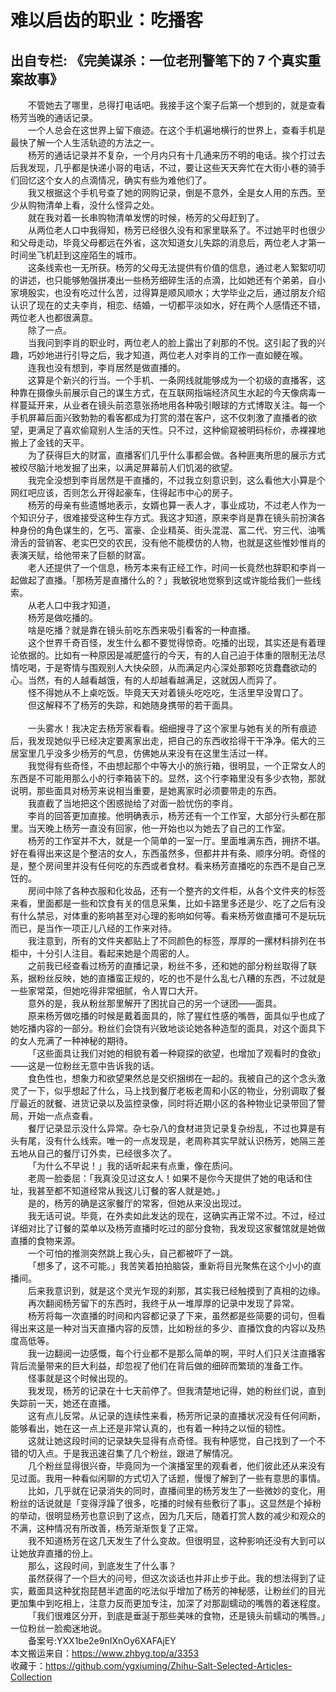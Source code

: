 # 难以启齿的职业：吃播客  
## 出自专栏: 《完美谋杀：一位老刑警笔下的 7 个真实重案故事》  
&emsp;&emsp;不管她去了哪里，总得打电话吧。我接手这个案子后第一个想到的，就是查看杨芳当晚的通话记录。  
&emsp;&emsp;一个人总会在这世界上留下痕迹。在这个手机遍地横行的世界上，查看手机是最快了解一个人生活轨迹的方法之一。  
&emsp;&emsp;杨芳的通话记录并不复杂，一个月内只有十几通来历不明的电话。挨个打过去后我发现，几乎都是快递小哥的电话，不过，要让这些天天奔忙在大街小巷的骑手们回忆这个女人的点滴情况，确实有些为难他们了。  
&emsp;&emsp;我又根据这个手机号查了她的网购记录，倒是不意外，全是女人用的东西。至少从购物清单上看，没什么怪异之处。  
&emsp;&emsp;就在我对着一长串购物清单发愣的时候，杨芳的父母赶到了。  
&emsp;&emsp;从两位老人口中我得知，杨芳已经很久没有和家里联系了。不过她平时也很少和父母走动，毕竟父母都远在外省，这次知道女儿失踪的消息后，两位老人才第一时间坐飞机赶到这座陌生的城市。  
&emsp;&emsp;这条线索也一无所获。杨芳的父母无法提供有价值的信息，通过老人絮絮叨叨的讲述，也只能够勉强拼凑出一些杨芳细碎生活的点滴，比如她还有个弟弟，自小家境殷实，也没有吃过什么苦，过得算是顺风顺水；大学毕业之后，通过朋友介绍认识了现在的丈夫李肖，相恋、结婚，一切都平淡如水，好在两个人感情还不错，两位老人也都很满意。  
&emsp;&emsp;除了一点。  
&emsp;&emsp;当我问到李肖的职业时，两位老人的脸上露出了刹那的不悦。这引起了我的兴趣，巧妙地进行引导之后，我才知道，两位老人对李肖的工作一直如鲠在喉。  
&emsp;&emsp;连我也没有想到，李肖居然是做直播的。  
&emsp;&emsp;这算是个新兴的行当。一个手机、一条网线就能够成为一个初级的直播客，这种靠在摄像头前展示自己的谋生方式，在互联网指端经济风生水起的今天像病毒一样蔓延开来，从业者在镜头前恣意张扬地用各种吸引眼球的方式博取关注。每一个手机屏幕后面兴致勃勃的看客都成为打赏的潜在客户，这不仅刺激了直播者的欲望，更满足了喜欢偷窥别人生活的天性。只不过，这种偷窥被明码标价，赤裸裸地搬上了金钱的天平。  
&emsp;&emsp;为了获得巨大的财富，直播客们几乎什么事都会做。各种匪夷所思的展示方式被绞尽脑汁地发掘了出来，以满足屏幕前人们饥渴的欲望。  
&emsp;&emsp;我完全没想到李肖居然是干直播的，不过我立刻意识到，这么看他大小算是个网红吧应该，否则怎么开得起豪车，住得起市中心的房子。  
&emsp;&emsp;杨芳的母亲有些遗憾地表示，女婿也算一表人才，事业成功，不过老人作为一个知识分子，很难接受这种生存方式。我这才知道，原来李肖是靠在镜头前扮演各种身份的角色谋生的，乞丐、富豪、企业精英、街头混混、富二代、穷三代、油嘴滑舌的营销客、老实巴交的农民，没有他不能模仿的人物，也就是这些惟妙惟肖的表演天赋，给他带来了巨额的财富。  
&emsp;&emsp;老人还提供了一个信息，杨芳本来有正经工作，时间一长竟然也辞职和李肖一起做起了直播。「那杨芳是直播什么的？」我敏锐地觉察到这或许能给我们一些线索。  
&emsp;&emsp;从老人口中我才知道，  
&emsp;&emsp;杨芳是做吃播的。  
&emsp;&emsp;啥是吃播？就是靠在镜头前吃东西来吸引看客的一种直播。  
&emsp;&emsp;这个世界千奇百怪，发生什么都不要觉得惊奇。吃播的出现，其实还是有着理论依据的。比如有一种原因是减肥盛行的今天，有的人自己迫于体重的限制无法尽情吃喝，于是寄情与围观别人大快朵颐，从而满足内心深处那颗吃货蠢蠢欲动的心。当然，有的人越看越饿，有的人却越看越满足，这就因人而异了。  
&emsp;&emsp;怪不得她从不上桌吃饭。毕竟天天对着镜头吃吃吃，生活里早没胃口了。  
&emsp;&emsp;但这解释不了杨芳的失踪，和她随身携带的若干面具。  
&emsp;&emsp;   
&emsp;&emsp;一头雾水！我决定去杨芳家看看。细细搜寻了这个家里与她有关的所有痕迹后，我发现她似乎已经决定要离家出走，把自己的东西收拾得干干净净。偌大的三居室里几乎没多少杨芳的气息，仿佛她从来没有在这里生活过一样。  
&emsp;&emsp;我觉得有些奇怪，不由想起那个中等大小的旅行箱，很明显，一个正常女人的东西是不可能用那么小的行李箱装下的。显然，这个行李箱里没有多少衣物，那就说明，那些面具对杨芳来说相当重要，是她离家时必须要带走的东西。  
&emsp;&emsp;我直截了当地把这个困惑抛给了对面一脸忧伤的李肖。  
&emsp;&emsp;李肖的回答更加直接。他明确表示，杨芳还有一个工作室，大部分行头都在那里。当天晚上杨芳一直没有回家，他一开始也以为她去了自己的工作室。  
&emsp;&emsp;杨芳的工作室并不大，就是一个简单的一室一厅。里面堆满东西，拥挤不堪。好在看得出来这是个整洁的女人，东西虽然多，但都井井有条、顺序分明。奇怪的是，整个房间里并没有任何吃的东西或者食材。看来杨芳直播吃的东西不是自己烹饪的。  
&emsp;&emsp;房间中除了各种衣服和化妆品，还有一个整齐的文件柜，从各个文件夹的标签来看，里面都是一些和饮食有关的信息采集，比如卡路里多还是少、吃了之后有没有什么禁忌，对体重的影响甚至对心理的影响如何等。看来杨芳做直播可不是玩玩而已，是当作一项正儿八经的工作来对待。  
&emsp;&emsp;我注意到，所有的文件夹都贴上了不同颜色的标签，厚厚的一摞材料排列在书柜中，十分引人注目。看起来她是个周密的人。  
&emsp;&emsp;之前我已经查看过杨芳的直播记录，粉丝不多，还和她的部分粉丝取得了联系，据粉丝反映，她的直播蛮正规的，吃的也不是什么乱七八糟的东西，不过就是一些家常菜，但她吃得非常细腻，令人胃口大开。  
&emsp;&emsp;意外的是，我从粉丝那里解开了困扰自己的另一个谜团——面具。  
&emsp;&emsp;原来杨芳做吃播的时候是戴着面具的，除了猩红性感的嘴唇，面具似乎也成了她吃播内容的一部分。粉丝们会饶有兴致地谈论她各种造型的面具，对这个面具下的女人充满了一种神秘的期待。  
&emsp;&emsp;「这些面具让我们对她的相貌有着一种窥探的欲望，也增加了观看时的食欲」——这是一位粉丝无意中告诉我的话。  
&emsp;&emsp;食色性也，想象力和欲望果然总是交织捆绑在一起的。我被自己的这个念头激灵了一下，似乎想起了什么，马上找到餐厅老板老周和小区的物业，分别调取了餐厅最近的就餐、进货记录以及监控录像，同时将近期小区的各种物业记录带回了警局，开始一点点查看。  
&emsp;&emsp;餐厅记录显示没什么异常。杂七杂八的食材进货记录复杂纷乱，不过也算是有头有尾，没有什么线索。唯一的一点发现是，老周称其实早就认识杨芳，她隔三差五地从自己的餐厅订外卖，已经很多次了。  
&emsp;&emsp;「为什么不早说！」我的话听起来有点重，像在质问。  
&emsp;&emsp;老周一脸委屈：「我真没见过这女人！如果不是你今天提供了她的电话和住址，我甚至都不知道经常从我这儿订餐的客人就是她。」  
&emsp;&emsp;是的，杨芳的确是这家餐厅的常客，但她从来没出现过。  
&emsp;&emsp;我无话可说。毕竟，在外卖如此发达的现在，这确实再正常不过。不过，经过详细对比了订餐的菜单以及杨芳直播时吃过的部分食物，我发现这家餐馆就是她做直播的食物来源。  
&emsp;&emsp;一个可怕的推测突然跳上我心头，自己都被吓了一跳。  
&emsp;&emsp;「想多了，这不可能。」我苦笑着拍拍脑袋，重新将目光聚焦在这个小小的直播间。  
&emsp;&emsp;后来我意识到，就是这个灵光乍现的刹那，其实我已经触摸到了真相的边缘。  
&emsp;&emsp;再次翻阅杨芳留下的东西时，我终于从一堆厚厚的记录中发现了异常。  
&emsp;&emsp;杨芳将每一次直播的时间和内容都记录了下来，虽然都是些简要的词句，但看得出来这是一种对当天直播内容的反馈，比如粉丝的多少、直播饮食的内容以及热度高低等。  
&emsp;&emsp;我一边翻阅一边感慨，每个行业都不是那么简单的啊，平时人们只关注直播客背后流量带来的巨大利益，却忽视了他们在背后做的细碎而繁琐的准备工作。  
&emsp;&emsp;怪事就是这个时候出现的。  
&emsp;&emsp;我发现，杨芳的记录在十七天前停了。但我清楚地记得，她的粉丝们说，直到失踪前一天，她还在直播。  
&emsp;&emsp;这有点儿反常。从记录的连续性来看，杨芳所记录的直播状况没有任何间断，能够看出，她在这一点上还是非常认真的，也有着一种持之以恒的韧性。  
&emsp;&emsp;这就让她这段时间的记录缺失显得有点奇怪。我有种感觉，自己找到了一个不错的切入点。于是我迅速召集了几个粉丝，跟进了解情况。  
&emsp;&emsp;几个粉丝显得很兴奋，毕竟同为一个演播室里的观看者，他们彼此还从来没有见过面。我用一种看似闲聊的方式切入了话题，慢慢了解到了一些有意思的事情。  
&emsp;&emsp;比如，几乎就在记录消失的同时，直播间里的杨芳发生了一些微妙的变化，用粉丝的话说就是「变得浮躁了很多，吃播的时候有些敷衍了事」。这显然是个掉粉的举动，很明显杨芳也意识到了这点，因为几天后，随着打赏人数的减少和观众的不满，这种情况有所改善，杨芳渐渐恢复了正常。  
&emsp;&emsp;我不知道杨芳在这几天发生了什么变故。但很明显，这种影响还没有大到可以让她放弃直播的份上。  
&emsp;&emsp;那么，这段时间，到底发生了什么事？  
&emsp;&emsp;虽然获得了一个巨大的问号，但这次谈话也并非止步于此。我的想法得到了证实，戴面具这种犹抱琵琶半遮面的吃法似乎增加了杨芳的神秘感，让粉丝们的目光更加集中到吃相上，注意力反而更加专注，加深了对那副蠕动的嘴唇的着迷程度。  
&emsp;&emsp;「我们很难区分开，到底是垂涎于那些美味的食物，还是镜头前蠕动的嘴唇。」一位粉丝一脸痴迷地说。  
&emsp;&emsp;备案号:YXX1be2e9nIXnOy6XAFAjEY  
本文搬运来自：https://www.zhbyg.top/a/3353  
 收藏于：https://github.com/ygxiuming/Zhihu-Salt-Selected-Articles-Collection